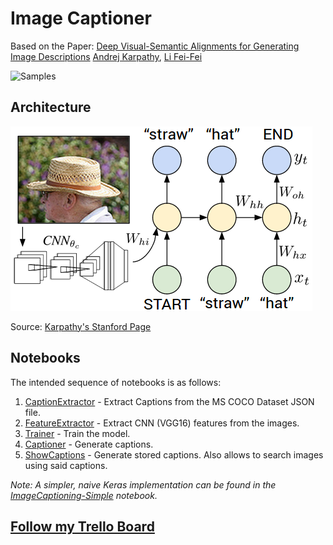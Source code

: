 # Image Captioner

Based on the Paper:
[Deep Visual-Semantic Alignments for Generating Image Descriptions](https://arxiv.org/abs/1412.2306)
[Andrej Karpathy](https://www.linkedin.com/in/andrej-karpathy-9a650716), [Li Fei-Fei](http://vision.stanford.edu/feifeili/)

![Samples](Outputs/out.png)

## Architecture
![Architecture](Outputs/architecture.png)

Source: [Karpathy's Stanford Page](https://cs.stanford.edu/people/karpathy/)

## Notebooks
The intended sequence of notebooks is as follows:
1. [CaptionExtractor](Notebooks/Extraction/CaptionExtractor.ipynb) - Extract Captions from the MS COCO Dataset JSON file.
2. [FeatureExtractor](Notebooks/Full/FeatureExtractor.ipynb) - Extract CNN (VGG16) features from the images.
3. [Trainer](Notebooks/Full/Trainer.ipynb) - Train the model.
4. [Captioner](Notebooks/Full/Captioner.ipynb) - Generate captions.
5. [ShowCaptions](Notebooks/Full/ShowCaptions.ipynb) - Generate stored captions. Also allows to search images using said captions.

_Note: A simpler, naive Keras implementation can be found in the [ImageCaptioning-Simple](Notebooks/Simple/ImageCaptioning-Simple.ipynb) notebook._

## [Follow my Trello Board](https://trello.com/c/s2vZdvyw/26-automatic-image-caption-generation)